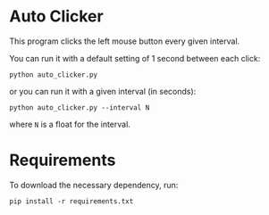 # Auto Clicker

This program clicks the left mouse button every given interval.

You can run it with a default setting of 1 second between each click:

```
python auto_clicker.py
```

or you can run it with a given interval (in seconds):

```
python auto_clicker.py --interval N
```
where `N` is a float for the interval.

# Requirements

To download the necessary dependency, run:

```
pip install -r requirements.txt
```